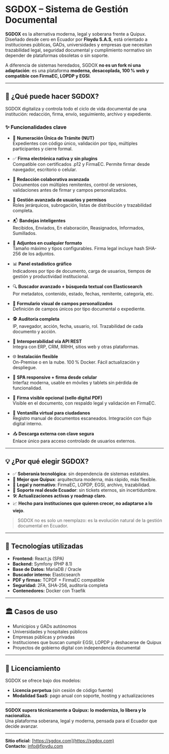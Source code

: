 # SGDOX – Sistema de Gestión Documental

**SGDOX** es la alternativa moderna, legal y soberana frente a Quipux. Diseñado desde cero en Ecuador por **Floydu S.A.S**, está orientado a instituciones públicas, GADs, universidades y empresas que necesitan trazabilidad legal, seguridad documental y cumplimiento normativo sin depender de plataformas obsoletas o sin soporte.

A diferencia de sistemas heredados, SGDOX **no es un fork ni una adaptación**: es una plataforma **moderna, desacoplada, 100 % web y compatible con FirmaEC, LOPDP y EGSI**. 

---

## 🚀 ¿Qué puede hacer SGDOX?

SGDOX digitaliza y controla todo el ciclo de vida documental de una institución: redacción, firma, envío, seguimiento, archivo y expediente.

### ✨ Funcionalidades clave

- 🧾 **Numeración Única de Trámite (NUT)**  
  Expedientes con código único, validación por tipo, múltiples participantes y cierre formal.

- ✅ **Firma electrónica nativa y sin plugins**  
  Compatible con certificados .p12 y FirmaEC. Permite firmar desde navegador, escritorio o celular.

- 📁 **Redacción colaborativa avanzada**  
  Documentos con múltiples remitentes, control de versiones, validaciones antes de firmar y campos personalizados.

- 🔐 **Gestión avanzada de usuarios y permisos**  
  Roles jerárquicos, subrogación, listas de distribución y trazabilidad completa.

- 📬 **Bandejas inteligentes**  
  Recibidos, Enviados, En elaboración, Reasignados, Informados, Sumillados.

- 📎 **Adjuntos en cualquier formato**  
  Tamaño máximo y tipos configurables. Firma legal incluye hash SHA-256 de los adjuntos.

- 📊 **Panel estadístico gráfico**  
  Indicadores por tipo de documento, carga de usuarios, tiempos de gestión y productividad institucional.

- 🔍 **Buscador avanzado + búsqueda textual con Elasticsearch**  
  Por metadatos, contenido, estado, fechas, remitente, categoría, etc.

- 🧠 **Formulario visual de campos personalizados**  
  Definición de campos únicos por tipo documental o expediente.

- 🕵️ **Auditoría completa**  
  IP, navegador, acción, fecha, usuario, rol. Trazabilidad de cada documento y acción.

- 🔄 **Interoperabilidad vía API REST**  
  Integra con ERP, CRM, RRHH, sitios web y otras plataformas.

- 🌐 **Instalación flexible**  
  On-Premise o en la nube. 100 % Docker. Fácil actualización y despliegue.

- 📱 **SPA responsive + firma desde celular**  
  Interfaz moderna, usable en móviles y tablets sin pérdida de funcionalidad.

- 🔐 **Firma visible opcional (sello digital PDF)**  
  Visible en el documento, con respaldo legal y validación en FirmaEC.

- 🧾 **Ventanilla virtual para ciudadanos**  
  Registro manual de documentos escaneados. Integración con flujo digital interno.

- 📤 **Descarga externa con clave segura**  
  Enlace único para acceso controlado de usuarios externos.

---

## 💡 ¿Por qué elegir SGDOX?

- ✅ **Soberanía tecnológica**: sin dependencia de sistemas estatales.
- 🔄 **Mejor que Quipux**: arquitectura moderna, más rápido, más flexible.
- 🔐 **Legal y normativo**: FirmaEC, LOPDP, EGSI, archivo, trazabilidad.
- 💼 **Soporte real desde Ecuador**: sin tickets eternos, sin incertidumbre.
- 🛠️ **Actualizaciones activas y roadmap claro**.
- 📈 **Hecho para instituciones que quieren crecer, no adaptarse a lo viejo**.

> SGDOX no es solo un reemplazo: es la evolución natural de la gestión documental en Ecuador.

---

## 🧠 Tecnologías utilizadas

- **Frontend:** React.js (SPA)
- **Backend:** Symfony (PHP 8.1)
- **Base de Datos:** MariaDB / Oracle
- **Buscador interno:** Elasticsearch
- **PDF y firmas:** TCPDF + FirmaEC compatible
- **Seguridad:** 2FA, SHA-256, auditoría completa
- **Contenedores:** Docker con Traefik

---

## 🏛️ Casos de uso

- Municipios y GADs autónomos
- Universidades y hospitales públicos
- Empresas públicas y privadas
- Instituciones que buscan cumplir EGSI, LOPDP y deshacerse de Quipux
- Proyectos de gobierno digital con independencia documental

---

## 🔐 Licenciamiento

SGDOX se ofrece bajo dos modelos:

- **Licencia perpetua** (sin cesión de código fuente)
- **Modalidad SaaS**: pago anual con soporte, hosting y actualizaciones

---

**SGDOX supera técnicamente a Quipux: lo moderniza, lo libera y lo nacionaliza.**  
Una plataforma soberana, legal y moderna, pensada para el Ecuador que decide avanzar.

---

**Sitio oficial:** [https://sgdox.com](https://sgdox.com)  
**Contacto:** info@floydu.com
